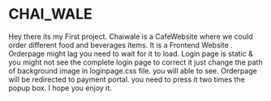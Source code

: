 # CHAI_WALE

Hey there its my First project.
Chaiwale is a CafeWebsite where we could order different food and beverages items. 
It is a Frontend Website .
Orderpage might lag you need to wait for it to load.
Login page is static & you might not see the complete login page to correct it just change the path of background image in loginpage.css file. you will able to see. 
Orderpage will be redirected to payment portal. 
you need to press it two times the popup box.
I hope you enjoy it.
